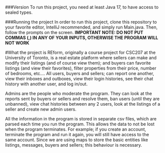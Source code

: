 ###Version
To run this project, you need at least Java 17, to have access to sealed types.

###Running the project
In order to run this project, clone this repository to your favorite editor, IntelliJ recommended, and simply run
Main.java. Then, follow the prompts on the screen.
**IMPORTANT NOTE: DO NOT PUT COMMAS (,) IN ANY OF YOUR INPUTS, OTHERWISE THE PROGRAM WILL NOT WORK**

#What the project is
REform, originally a course project for CSC207 at the University of Toronto, is a real estate platform where sellers can
make and modify their listings (and of course view them); and buyers can favorite listings (and view their favorites),
filter properties from their price, number of bedrooms, etc....
All users, buyers and sellers; can report one another, view their inboxes and outboxes, view their login histories, see 
their chat history with another user, and log in/out.

Admins are the people who moderate the program. They can look at the reports sent by buyers or sellers and resolve them, 
ban users (until they are unbanned), view chat histories between any 2 users, look at the listings of a seller and create
new admin users.

All the information in the program is stored in separate csv files, which are parsed each time you run the program. 
This allows the data to not be lost when the program terminates. For example; if you create an account, terminate the 
program and run it again, you will still have access to the same account. Since we are using maps to store the basic 
entities like listings, messages, buyers and sellers; this behaviour is necessary.



